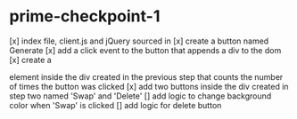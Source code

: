 # prime-checkpoint-1

[x] index file, client.js and jQuery sourced in
[x] create a button named Generate
[x] add a click event to the button that appends a div to the dom
[x] create a <p> element inside the div created in the previous step that counts the number of times the button was clicked
[x] add two buttons inside the div created in step two named 'Swap' and 'Delete'
[] add logic to change background color when 'Swap' is clicked
[] add logic for delete button